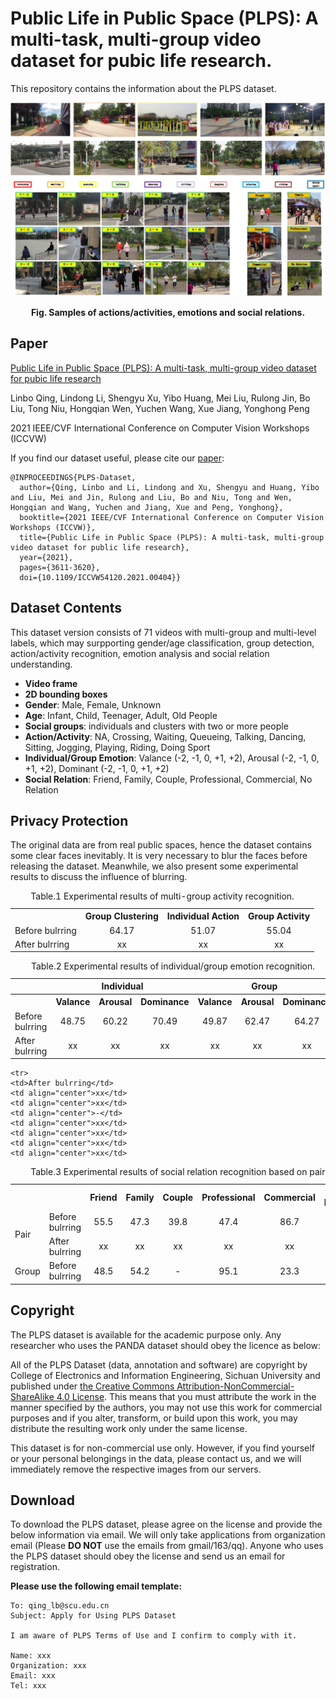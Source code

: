 # Public Life in Public Space (PLPS): A multi-task, multi-group video dataset for pubic life research.
This repository contains the information about the PLPS dataset.

<center>
  
![image](https://github.com/li-lindong/PLPS/blob/f48d6e98add50fb03b348296909b28358c85c3bf/Samples.png)
  
</center>

**<p align="center">Fig. Samples of actions/activities, emotions and social relations.</p>**

## Paper
[Public Life in Public Space (PLPS): A multi-task, multi-group video dataset for pubic life research](https://openaccess.thecvf.com/content/ICCV2021W/ABAW/papers/Qing_Public_Life_in_Public_Space_PLPS_A_Multi-Task_Multi-Group_Video_ICCVW_2021_paper.pdf)

Linbo Qing, Lindong Li, Shengyu Xu, Yibo Huang, Mei Liu, Rulong Jin, Bo Liu, Tong Niu, Hongqian Wen, Yuchen Wang, Xue Jiang, Yonghong Peng

2021 IEEE/CVF International Conference on Computer Vision Workshops (ICCVW)

If you find our dataset useful, please cite our [paper](https://openaccess.thecvf.com/content/ICCV2021W/ABAW/papers/Qing_Public_Life_in_Public_Space_PLPS_A_Multi-Task_Multi-Group_Video_ICCVW_2021_paper.pdf):

```
@INPROCEEDINGS{PLPS-Dataset,  
  author={Qing, Linbo and Li, Lindong and Xu, Shengyu and Huang, Yibo and Liu, Mei and Jin, Rulong and Liu, Bo and Niu, Tong and Wen, Hongqian and Wang, Yuchen and Jiang, Xue and Peng, Yonghong},  
  booktitle={2021 IEEE/CVF International Conference on Computer Vision Workshops (ICCVW)},   
  title={Public Life in Public Space (PLPS): A multi-task, multi-group video dataset for public life research},   
  year={2021}, 
  pages={3611-3620},  
  doi={10.1109/ICCVW54120.2021.00404}}
```

## Dataset Contents
This dataset version consists of 71 videos with multi-group and multi-level labels, which may surpporting gender/age classification, group detection, action/activity recognition, emotion analysis and social relation understanding.
* **Video frame**
* **2D bounding boxes**
* **Gender**: Male, Female, Unknown
* **Age**: Infant, Child, Teenager, Adult, Old People
* **Social groups**: individuals and clusters with two or more people
* **Action/Activity**: NA, Crossing, Waiting, Queueing, Talking, Dancing, Sitting, Jogging, Playing, Riding, Doing Sport
* **Individual/Group Emotion**: Valance (-2, -1, 0, +1, +2), Arousal (-2, -1, 0, +1, +2), Dominant (-2, -1, 0, +1, +2)
* **Social Relation**: Friend, Family, Couple, Professional, Commercial, No Relation

## Privacy Protection
The original data are from real public spaces, hence the dataset contains some clear faces inevitably. It is very necessary to blur the faces before releasing the dataset. Meanwhile, we also present some experimental results to discuss the influence of blurring. 

<table>
  <caption>Table.1 Experimental results of multi-group activity recognition.</caption>
  
  <tr>
    <th></th>
    <th>Group Clustering</th>
    <th>Individual Action</th>
    <th>Group Activity</th>
  </tr>
  
  <tr>
    <td>Before bulrring</td>
    <td align="center">64.17</td>
    <td align="center">51.07</td>
    <td align="center">55.04</td>
  </tr>

  <tr>
    <td>After bulrring</td>
    <td align="center">xx</td>
    <td align="center">xx</td>
    <td align="center">xx</td>
  </tr>
  
</table>

<table>
  <caption>Table.2 Experimental results of individual/group emotion recognition.</caption>
  
  <tr>
    <th></th>
    <th colspan="3">Individual</th>
    <th colspan="3">Group</th>
  </tr>
  
  <tr>
    <th></th>
    <th>Valance</th>
    <th>Arousal</th>
    <th>Dominance</th>
    <th>Valance</th>
    <th>Arousal</th>
    <th>Dominance</th>
  </tr>
  
  <tr>
    <td>Before bulrring</td>
    <td align="center">48.75</td>
    <td align="center">60.22</td>
    <td align="center">70.49</td>
    <td align="center">49.87</td>
    <td align="center">62.47</td>
    <td align="center">64.27</td>
  </tr>

  <tr>
    <td>After bulrring</td>
    <td align="center">xx</td>
    <td align="center">xx</td>
    <td align="center">xx</td>
    <td align="center">xx</td>
    <td align="center">xx</td>
    <td align="center">xx</td>
  </tr>
  
</table>

<table>
  <caption>Table.3 Experimental results of social relation recognition based on pair and group.</caption>
  
  <tr>
    <th></th>
    <th></th>
    <th>Friend</th>
    <th>Family</th>
    <th>Couple</th>
    <th>Professional</th>
    <th>Commercial</th>
    <th>No Relation</th>
    <th>mAP</th>
  </tr>
  
  <tr>
    <td rowspan="2">Pair</td>
    <td>Before bulrring</td>
    <td align="center">55.5</td>
    <td align="center">47.3</td>
    <td align="center">39.8</td>
    <td align="center">47.4</td>
    <td align="center">86.7</td>
    <td align="center">78.6</td>
    <td align="center">64.1</td>
  </tr>

  <tr>
    <td>After bulrring</td>
    <td align="center">xx</td>
    <td align="center">xx</td>
    <td align="center">xx</td>
    <td align="center">xx</td>
    <td align="center">xx</td>
    <td align="center">xx</td>
    <td align="center">xx</td>
  </tr>
  
  <tr>
    <td rowspan="2">Group</td>
    <td>Before bulrring</td>
    <td align="center">48.5</td>
    <td align="center">54.2</td>
    <td align="center">-</td>
    <td align="center">95.1</td>
    <td align="center">23.3</td>
    <td align="center">96.9</td>
    <td align="center">71.0</td>
  </tr>
  
    <tr>
    <td>After bulrring</td>
    <td align="center">xx</td>
    <td align="center">xx</td>
    <td align="center">-</td>
    <td align="center">xx</td>
    <td align="center">xx</td>
    <td align="center">xx</td>
    <td align="center">xx</td>
  </tr>
  
</table>


## Copyright
The PLPS dataset is available for the academic purpose only. Any researcher who uses the PANDA dataset should obey the licence as below:

All of the PLPS Dataset (data, annotation and software) are copyright by College of Electronics and Information Engineering, Sichuan University and published under [the Creative Commons Attribution-NonCommercial-ShareAlike 4.0 License](https://creativecommons.org/licenses/by-nc-sa/4.0/). This means that you must attribute the work in the manner specified by the authors, you may not use this work for commercial purposes and if you alter, transform, or build upon this work, you may distribute the resulting work only under the same license.

This dataset is for non-commercial use only. However, if you find yourself or your personal belongings in the data, please contact us, and we will immediately remove the respective images from our servers.

## Download
To download the PLPS dataset, please agree on the license and provide the below information via email. We will only take applications from organization email (Please **DO NOT** use the emails from gmail/163/qq). Anyone who uses the PLPS dataset should obey the license and send us an email for registration.

**Please use the following email template:**
```
To: qing_lb@scu.edu.cn
Subject: Apply for Using PLPS Dataset

I am aware of PLPS Terms of Use and I confirm to comply with it.

Name: xxx
Organization: xxx
Email: xxx
Tel: xxx
```

